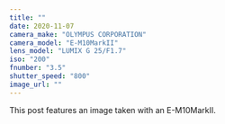 ```yaml
---
title: ""
date: 2020-11-07
camera_make: "OLYMPUS CORPORATION"
camera_model: "E-M10MarkII"
lens_model: "LUMIX G 25/F1.7"
iso: "200"
fnumber: "3.5"
shutter_speed: "800"
image_url: ""
---
```


This post features an image taken with an E-M10MarkII.